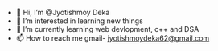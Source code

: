 - 👋 Hi, I’m @Jyotishmoy Deka
- 👀 I’m interested in learning new things
- 🌱 I’m currently learning web devlopment, c++ and DSA
- 📫 How to reach me gmail- jyotishmoydeka62@gmail.com

<!---
Jyotishmoy12/Jyotishmoy12 is a ✨ special ✨ repository because its `README.md` (this file) appears on your GitHub profile.
You can click the Preview link to take a look at your changes.
--->
